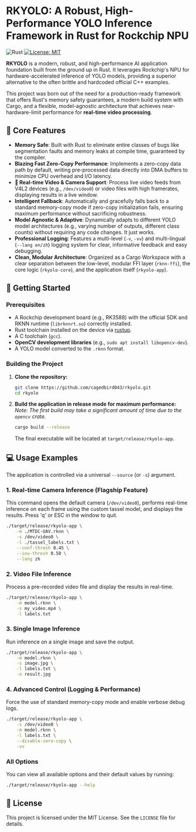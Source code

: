 # RKYOLO: A Robust, High-Performance YOLO Inference Framework in Rust for Rockchip NPU

![Rust](https://img.shields.io/badge/Rust-000000?style=flat&logo=rust&logoColor=white)
[![License: MIT](https://img.shields.io/badge/License-MIT-yellow.svg)](https://opensource.org/licenses/MIT)

**RKYOLO** is a modern, robust, and high-performance AI application foundation built from the ground up in Rust. It leverages Rockchip's NPU for hardware-accelerated inference of YOLO models, providing a superior alternative to the often brittle and hardcoded official C++ examples.

This project was born out of the need for a production-ready framework that offers Rust's memory safety guarantees, a modern build system with Cargo, and a flexible, model-agnostic architecture that achieves near-hardware-limit performance for **real-time video processing**.

## 🌟 Core Features

- **Memory Safe**: Built with Rust to eliminate entire classes of bugs like segmentation faults and memory leaks at compile time, guaranteed by the compiler.
- **Blazing Fast Zero-Copy Performance**: Implements a zero-copy data path by default, writing pre-processed data directly into DMA buffers to minimize CPU overhead and I/O latency.
- **🎥 Real-time Video & Camera Support**: Process live video feeds from V4L2 devices (e.g., `/dev/video0`) or video files with high framerates, displaying results in a live window.
- **Intelligent Fallback**: Automatically and gracefully falls back to a standard memory-copy mode if zero-copy initialization fails, ensuring maximum performance without sacrificing robustness.
- **Model Agnostic & Adaptive**: Dynamically adapts to different YOLO model architectures (e.g., varying number of outputs, different class counts) without requiring any code changes. It just works.
- **Professional Logging**: Features a multi-level (`-v`, `-vv`) and multi-lingual (`--lang en/zh`) logging system for clear, informative feedback and easy debugging.
- **Clean, Modular Architecture**: Organized as a Cargo Workspace with a clear separation between the low-level, modular FFI layer (`rknn-ffi`), the core logic (`rkyolo-core`), and the application itself (`rkyolo-app`).

## 🚀 Getting Started

### Prerequisites

- A Rockchip development board (e.g., RK3588) with the official SDK and RKNN runtime (`librknnrt.so`) correctly installed.
- Rust toolchain installed on the device via [rustup](https://rustup.rs/).
- A C toolchain (`gcc`).
- **OpenCV development libraries** (e.g., `sudo apt install libopencv-dev`).
- A YOLO model converted to the `.rknn` format.

### Building the Project

1.  **Clone the repository:**

    ```bash
    git clone https://github.com/cagedbird043/rkyolo.git
    cd rkyolo
    ```

2.  **Build the application in release mode for maximum performance:**
    _Note: The first build may take a significant amount of time due to the `opencv` crate._

    ```bash
    cargo build --release
    ```

    The final executable will be located at `target/release/rkyolo-app`.

## 💻 Usage Examples

The application is controlled via a universal `--source` (or `-s`) argument.

### 1. Real-time Camera Inference (Flagship Feature)

This command opens the default camera (`/dev/video0`), performs real-time inference on each frame using the custom tassel model, and displays the results. Press 'q' or ESC in the window to quit.

```bash
./target/release/rkyolo-app \
    -m ./MTDC-UAV.rknn \
    -s /dev/video0 \
    -l ./tassel_labels.txt \
    --conf-thresh 0.45 \
    --iou-thresh 0.50 \
    --lang zh
```

### 2. Video File Inference

Process a pre-recorded video file and display the results in real-time.

```bash
./target/release/rkyolo-app \
    -m model.rknn \
    -s my_video.mp4 \
    -l labels.txt
```

### 3. Single Image Inference

Run inference on a single image and save the output.

```bash
./target/release/rkyolo-app \
    -m model.rknn \
    -s image.jpg \
    -l labels.txt \
    -o result.jpg
```

### 4. Advanced Control (Logging & Performance)

Force the use of standard memory-copy mode and enable verbose debug logs.

```bash
./target/release/rkyolo-app \
    -s /dev/video0 \
    -m model.rknn \
    -l labels.txt \
    --disable-zero-copy \
    -vv
```

### All Options

You can view all available options and their default values by running:

```bash
./target/release/rkyolo-app --help
```

## 📜 License

This project is licensed under the MIT License. See the `LICENSE` file for details.
